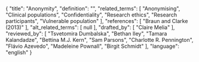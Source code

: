 {
    "title": "Anonymity",
    "definition": "",
    "related_terms": [
        "Anonymising",
        "Clinical populations",
        "Confidentiality",
        "Research ethics",
        "Research participants",
        "Vulnerable population"
    ],
    "references": [
        "Braun and Clarke (2013)"
    ],
    "alt_related_terms": [
        null
    ],
    "drafted_by": [
        "Claire Melia"
    ],
    "reviewed_by": [
        "Tsvetomira Dumbalska",
        "Bethan Iley",
        "Tamara Kalandadze",
        "Bettina M.J. Kern",
        "Sam Parsons",
        "Charlotte R. Pennington",
        "Flávio Azevedo",
        "Madeleine Pownall",
        "Birgit Schmidt"
    ],
    "language": "english"
}